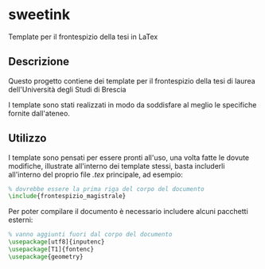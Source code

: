 # sweetink
Template per il frontespizio della tesi in LaTex


## Descrizione
Questo progetto contiene dei template per il frontespizio
della tesi di laurea dell'Università degli Studi di Brescia

I template sono stati realizzati in  modo da soddisfare al meglio
le specifiche fornite dall'ateneo.


## Utilizzo

I template sono pensati per essere pronti all'uso, una volta fatte le
dovute modifiche, illustrate all'interno dei template stessi, basta includerli all'interno del proprio file _.tex_ principale, ad esempio:
```latex
% dovrebbe essere la prima riga del corpo del documento
\include{frontespizio_magistrale}
```




Per poter compilare il documento è necessario includere alcuni 
pacchetti esterni:
```latex
% vanno aggiunti fuori dal corpo del documento
\usepackage[utf8]{inputenc}
\usepackage[T1]{fontenc}
\usepackage{geometry}
```
